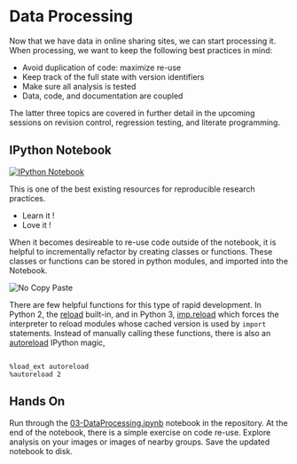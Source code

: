 # Data Processing

Now that we have data in online sharing sites, we can start processing it. 
When processing, we want to keep the following best practices in mind:

* Avoid duplication of code: maximize re-use
* Keep track of the full state with version identifiers
* Make sure all analysis is tested
* Data, code, and documentation are coupled

The latter three topics are covered in further detail in the upcoming
sessions on revision control, regression testing, and literate programming.


## IPython Notebook

[![IPython Notebook](https://avatars1.githubusercontent.com/u/230453?s=140)](http://ipython.org/)

This is one of the best existing resources for reproducible research practices.

* Learn it !
* Love it !

When it becomes desireable to re-use code outside of the notebook, it is helpful
to incrementally refactor by creating classes or functions. These classes or functions
can be stored in python modules, and imported into the Notebook.

![No Copy Paste](http://www.madhavighare.com/wp-content/uploads/2010/09/Don_t-Copy-Paste-150x150.jpg)

There are few helpful functions for this type of rapid development. In Python 2,
the [reload]() built-in, and in Python 3,
[imp.reload](https://docs.python.org/3.0/library/imp.html#imp.reload) which
forces the interpreter to reload modules whose cached version is used by `import`
statements. Instead of manually calling these functions, there is also an
[autoreload](http://ipython.org/ipython-doc/dev/config/extensions/autoreload.html)
IPython magic,

<pre><code>
%load_ext autoreload
%autoreload 2
</code></pre>

## Hands On

Run through the [03-DataProcessing.ipynb](http://nbviewer.ipython.org/github/reproducible-research/scipy-tutorial-2014/blob/master/notebooks/03-DataProcessing.ipynb) notebook in the repository. At the end of the notebook,
there is a simple exercise on code re-use. Explore analysis on your images or images of
nearby groups. Save the updated notebook to disk.
